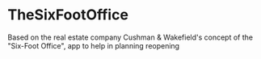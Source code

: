 # TheSixFootOffice
Based on the real estate company Cushman &amp; Wakefield's concept of the "Six-Foot Office", app to help in planning reopening
